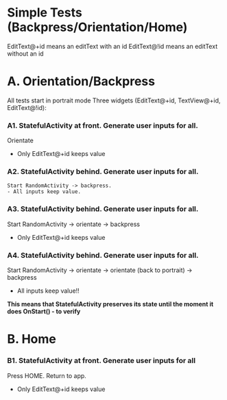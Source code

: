 # Simple Tests (Backpress/Orientation/Home)

EditText@+id means an editText with an id
EditText@!id means an editText without an id

# A. Orientation/Backpress

All tests start in portrait mode
Three widgets (EditText@+id, TextView@+id, EditText@!id):

### A1. StatefulActivity at front. Generate user inputs for all.

Orientate

- Only EditText@+id keeps value

### A2. StatefulActivity behind. Generate user inputs for all.

```
Start RandomActivity -> backpress.
- All inputs keep value.
```

### A3. StatefulActivity behind. Generate user inputs for all.

Start RandomActivity -> orientate -> backpress

- Only EditText@+id keeps value

### A4. StatefulActivity behind. Generate user inputs for all.

Start RandomActivity -> orientate -> orientate (back to portrait) -> backpress

- All inputs keep value!!

**This means that StatefulActivity preserves its state until the moment it does OnStart() - to verify**

# B. Home

### B1. StatefulActivity at front. Generate user inputs for all

Press HOME. Return to app.

- Only EditText@+id keeps value

